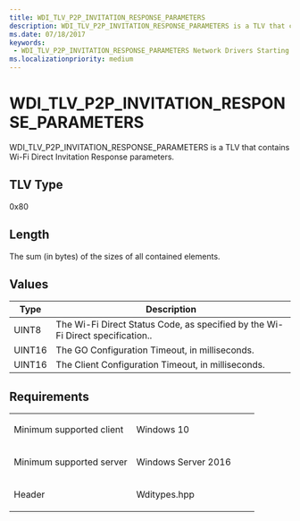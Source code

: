 ```yaml
---
title: WDI_TLV_P2P_INVITATION_RESPONSE_PARAMETERS
description: WDI_TLV_P2P_INVITATION_RESPONSE_PARAMETERS is a TLV that contains Wi-Fi Direct Invitation Response parameters.
ms.date: 07/18/2017
keywords:
 - WDI_TLV_P2P_INVITATION_RESPONSE_PARAMETERS Network Drivers Starting with Windows Vista
ms.localizationpriority: medium
---
```


# WDI\_TLV\_P2P\_INVITATION\_RESPONSE\_PARAMETERS


WDI\_TLV\_P2P\_INVITATION\_RESPONSE\_PARAMETERS is a TLV that contains Wi-Fi Direct Invitation Response parameters.

## TLV Type


0x80

## Length


The sum (in bytes) of the sizes of all contained elements.

## Values


| Type   | Description                                                                    |
|--------|--------------------------------------------------------------------------------|
| UINT8  | The Wi-Fi Direct Status Code, as specified by the Wi-Fi Direct specification.. |
| UINT16 | The GO Configuration Timeout, in milliseconds.                                 |
| UINT16 | The Client Configuration Timeout, in milliseconds.                             |

 

Requirements
------------

<table>
<colgroup>
<col width="50%" />
<col width="50%" />
</colgroup>
<tbody>
<tr class="odd">
<td><p>Minimum supported client</p></td>
<td><p>Windows 10</p></td>
</tr>
<tr class="even">
<td><p>Minimum supported server</p></td>
<td><p>Windows Server 2016</p></td>
</tr>
<tr class="odd">
<td><p>Header</p></td>
<td>Wditypes.hpp</td>
</tr>
</tbody>
</table>

 

 




